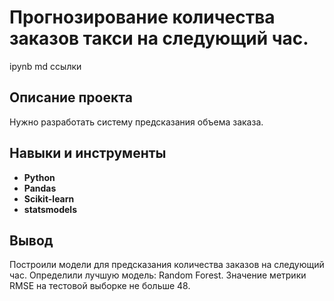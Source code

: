 # Прогнозирование количества заказов такси на следующий час.
ipynb md ссылки
## Описание проекта
Нужно разработать систему предсказания объема заказа.
## Навыки и инструменты
- **Python**
- **Pandas**
- **Scikit-learn**
- **statsmodels**

## Вывод
Построили модели для предсказания количества заказов на следующий час. Определили лучшую модель: Random Forest. Значение метрики RMSE на тестовой выборке не больше 48.
